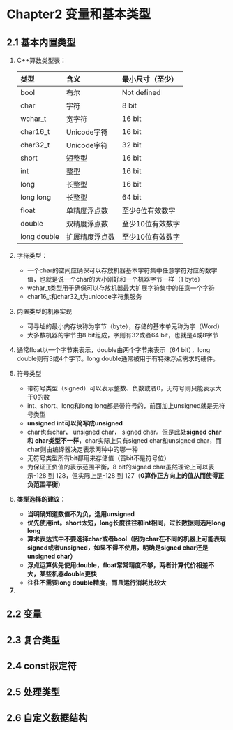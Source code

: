 # Chapter2 变量和基本类型

## 2.1 基本内置类型

1. C++算数类型表：

   | 类型        | 含义           | 最小尺寸（至少）     |
   | :---------- | :------------- | :----------- |
   | bool        | 布尔           | Not defined  |
   | char        | 字符           | 8 bit        |
   | wchar_t     | 宽字符         | 16 bit       |
   | char16_t    | Unicode字符    | 16 bit       |
   | char32_t    | Unicode字符    | 32 bit       |
   | short       | 短整型         | 16 bit       |
   | int         | 整型           | 16 bit       |
   | long        | 长整型         | 16 bit       |
   | long long   | 长整型         | 64 bit       |
   | float       | 单精度浮点数   | 至少6位有效数字  |
   | double      | 双精度浮点数   | 至少10位有效数字 |
   | long double | 扩展精度浮点数 | 至少10位有效数字 |

2. 字符类型：
   - 一个char的空间应确保可以存放机器基本字符集中任意字符对应的数字值，也就是说一个char的大小刚好和一个机器字节一样（1 byte）
   - wchar_t类型用于确保可以存放机器最大扩展字符集中的任意一个字符
   - char16_t和char32_t为unicode字符集服务

3. 内置类型的机器实现
   - 可寻址的最小内存块称为字节（byte），存储的基本单元称为字（Word）
   - 大多数机器的字节由8 bit组成，字则有32或者64 bit，也就是4或8字节

4. 通常float以一个字节来表示，double由两个字节来表示（64 bit），long double则有3或4个字节。long double通常被用于有特殊浮点需求的硬件。

5. 符号类型
   - 带符号类型（signed）可以表示整数、负数或者0，无符号则只能表示大于0的数
   - int、short、long和long long都是带符号的，前面加上unsigned就是无符号类型
   - **unsigned int可以简写成unsigned**
   - char也有char， unsigned char， signed char。但是此处**signed char 和 char类型不一样**，char实际上只有signed char和unsigned char，而char则由编译器决定表示两种中的哪一种
   - 无符号类型所有bit都用来存储值（首bit不是符号位）
   - 为保证正负值的表示范围平衡，8 bit的signed char虽然理论上可以表示-128 到 128，但实际上是-128 到 127（**0算作正方向上的值从而使得正负范围平衡**）

6. <b> 类型选择的建议：
   - 当明确知道数值不为负，选用unsigned
   - 优先使用int。short太短，long长度往往和int相同，过长数据则选用long long
   - 算术表达式中不要选择char或者bool（因为char在不同的机器上可能表现signed或者unsigned，如果不得不使用，明确是signed char还是unsigned char）
   - 浮点运算优先使用double，float常常精度不够，两者计算代价相差不大，某些机器double更快
   - 往往不需要long double精度，而且运行消耗比较大

7. 

## 2.2 变量

## 2.3 复合类型

## 2.4 const限定符

## 2.5 处理类型

## 2.6 自定义数据结构